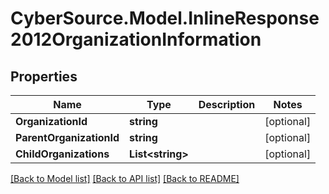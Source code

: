 # CyberSource.Model.InlineResponse2012OrganizationInformation
## Properties

Name | Type | Description | Notes
------------ | ------------- | ------------- | -------------
**OrganizationId** | **string** |  | [optional] 
**ParentOrganizationId** | **string** |  | [optional] 
**ChildOrganizations** | **List&lt;string&gt;** |  | [optional] 

[[Back to Model list]](../README.md#documentation-for-models) [[Back to API list]](../README.md#documentation-for-api-endpoints) [[Back to README]](../README.md)

